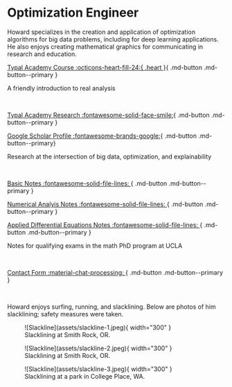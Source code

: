 # Optimization Engineer

Howard specializes in the creation and application of optimization algorithms for big data problems, including for deep learning applications. He also enjoys creating mathematical graphics for communicating in research and education.

[Typal Academy Course :octicons-heart-fill-24:{ .heart }](https://typal.academy){ .md-button .md-button--primary }

A friendly introduction to real analysis

<br>

[Typal Academy Research :fontawesome-solid-face-smile:](https://research.typal.llc){ .md-button .md-button--primary }

[Google Scholar Profile :fontawesome-brands-google:](https://scholar.google.com/citations?user=blvaFx4AAAAJ){ .md-button .md-button--primary}

Research at the intersection of big data, optimization, and explainability

<br>

[Basic Notes :fontawesome-solid-file-lines: ](assets/basic-notes.pdf){ .md-button .md-button--primary }

[Numerical Analyis Notes :fontawesome-solid-file-lines: ](assets/num-anal-notes.pdf){ .md-button .md-button--primary }

[Applied Differential Equations Notes :fontawesome-solid-file-lines: ](assets/ade-notes.pdf){ .md-button .md-button--primary } 

Notes for qualifying exams in the math PhD program at UCLA

<br>

[Contact Form :material-chat-processing: ](https://form.jotform.com/heatonforms/contact){ .md-button .md-button--primary }

<br>

Howard enjoys surfing, running, and slacklining. Below are photos of him slacklining; safety measures were taken.

<figure markdown>
  ![Slackline](assets/slackline-1.jpeg){ width="300" }
  <figcaption>Slacklining at Smith Rock, OR.</figcaption>
</figure>

<figure markdown>
  ![Slackline](assets/slackline-2.jpeg){ width="300" }
  <figcaption>Slacklining at Smith Rock, OR.</figcaption>
</figure>

<figure markdown>
  ![Slackline](assets/slackline-3.jpeg){ width="300" }
  <figcaption>Slacklining at a park in College Place, WA.</figcaption>
</figure>
